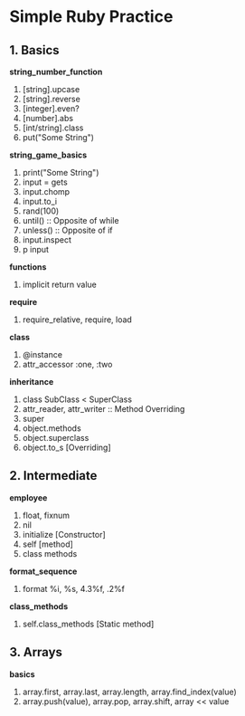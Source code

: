 # Simple Ruby Practice #

## 1. Basics ##
**string_number_function**
1) [string].upcase
2) [string].reverse
3) [integer].even?
4) [number].abs
5) [int/string].class
6) put("Some String")

**string_game_basics**
1) print("Some String")
2) input = gets
3) input.chomp
4) input.to_i
5) rand(100)
6) until() :: Opposite of while
7) unless() :: Opposite of if
8) input.inspect
9) p input

**functions**
1) implicit return value

**require**
1) require_relative, require, load

**class**
1) @instance
2) attr_accessor :one, :two

**inheritance**
1) class SubClass < SuperClass
2) attr_reader, attr_writer :: Method Overriding
3) super
4) object.methods
5) object.superclass
6) object.to_s [Overriding]

## 2. Intermediate ##
**employee**
1) float, fixnum
2) nil
3) initialize [Constructor]
4) self [method]
5) class methods

**format_sequence**
1) format %i, %s, 4.3%f, .2%f

**class_methods**
1) self.class_methods [Static method]

## 3. Arrays ##
**basics**
1) array.first, array.last, array.length, array.find_index(value)
2) array.push(value), array.pop, array.shift, array << value